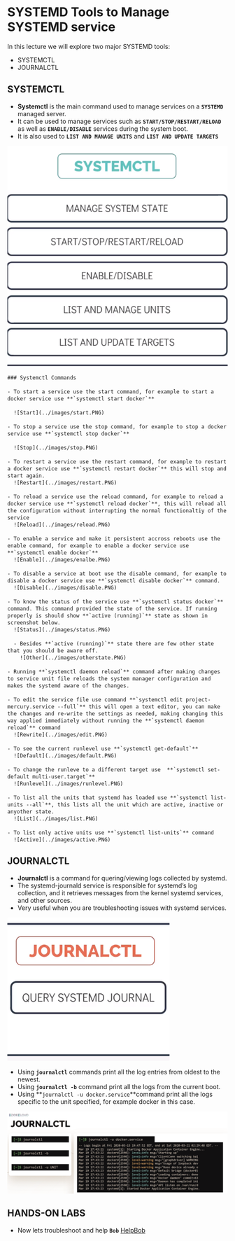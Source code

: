 # SYSTEMD Tools to Manage SYSTEMD service

In this lecture we will explore two major SYSTEMD tools:
- SYSTEMCTL
- JOURNALCTL

## SYSTEMCTL

   - __Systemctl__ is the main command used to manage services on a **`SYSTEMD`** managed server.
   - It can be used to manage services such as **`START/STOP/RESTART/RELOAD`** as well as **`ENABLE/DISABLE`** services
     during the system boot.
   - It is also used to **`LIST AND MANAGE UNITS`** and **`LIST AND UPDATE TARGETS`** 

   ![Systemcl](../images/systemctl.PNG)

    ### Systemctl Commands 

    - To start a service use the start command, for example to start a docker service use **`systemctl start docker`**

      ![Start](../images/start.PNG)

    - To stop a service use the stop command, for example to stop a docker service use **`systemctl stop docker`**
    
      ![Stop](../images/stop.PNG)

    - To restart a service use the restart command, for example to restart a docker service use **`systemctl restart docker`** this will stop and start again.
      ![Restart](../images/restart.PNG)

    - To reload a service use the reload command, for example to reload a docker service use **`systemctl reload docker`**, this will reload all the configuration without interrupting the normal functionaltiy of the service
      ![Reload](../images/reload.PNG)

    - To enable a service and make it persistent accross reboots use the enable command, for example to enable a docker service use **`systemctl enable docker`**
      ![Enable](../images/enalbe.PNG)

    - To disable a service at boot use the disable command, for example to disable a docker service use **`systemctl disable docker`** command.
      ![Disable](../images/disable.PNG)

    - To know the status of the service use **`systemctl status docker`** command. This command provided the state of the service. If running properly is should show **`active (running)`** state as shown in screenshot below.
      ![Status](../images/status.PNG)

      - Besides **`active (running)`** state there are few other state that you should be aware off.
        ![Other](../images/otherstate.PNG)

    - Running **`systemctl daemon reload`** command after making changes to service unit file reloads the system manager configuration and makes the systemd aware of the changes. 

    - To edit the service file use command **`systemctl edit project-mercury.service --full`** this will open a text editor, you can make the changes and re-write the settings as needed, making changing this way applied immediately without running the **`systemctl daemon reload`** command
      ![Rewrite](../images/edit.PNG)

    - To see the current runlevel use **`systemctl get-default`**
      ![Default](../images/default.PNG)

    - To change the runleve to a different target use  **`systemctl set-default multi-user.target`**
      ![Runlevel](../images/runlevel.PNG)

    - To list all the units that systemd has loaded use **`systemctl list-units --all`**, this lists all the unit which are active, inactive or anyother state.
      ![List](../images/list.PNG)

    - To list only active units use **`systemctl list-units`** command
      ![Active](../images/active.PNG)
        

## JOURNALCTL

   - __Journalctl__ is a command for quering/viewing logs collected by systemd.
   - The systemd-journald service is responsible for systemd’s log collection, and it retrieves messages from the kernel    systemd services, and other sources.
   - Very useful when you are troubleshooting issues with systemd services.

   ![Journalctl](../images/journalctl.PNG)

   - Using **`journalctl`** commands print all the log entries from oldest to the newest.
   - Using **`journalctl -b`** command print all the logs from the current boot.
   - Using **`journalctl -u docker.service`**command print all the logs specific to the unit specified, for example docker in this case.

   ![Logs](../images/jlog.PNG)

## HANDS-ON LABS

  - Now lets troubleshoot and help **`Bob`** [HelpBob](https://kodekloud.com/courses/the-linux-basics-course/lectures/17074647)
